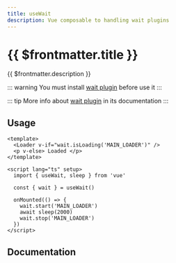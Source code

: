 ```yaml
---
title: useWait
description: Vue composable to handling wait plugins
---
```


# {{ $frontmatter.title }}

{{ $frontmatter.description }}

::: warning
You must install [wait plugin](./../plugins/wait.md#install) before use it
:::

::: tip
More info about [wait plugin](./../plugins/wait.md) in its documentation
:::

## Usage

```vue
<template>
  <Loader v-if="wait.isLoading('MAIN_LOADER')" />
  <p v-else> Loaded </p>
</template>

<script lang="ts" setup>
  import { useWait, sleep } from 'vue'

  const { wait } = useWait()

  onMounted(() => {
    wait.start('MAIN_LOADER')
    await sleep(2000)
    wait.stop('MAIN_LOADER')
  })
</script>
```

## Documentation
